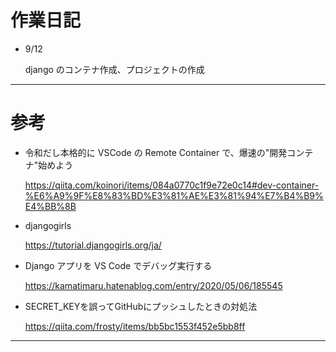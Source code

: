 # 作業日記

* 9/12  

  django のコンテナ作成、プロジェクトの作成

---

# 参考

* 令和だし本格的に VSCode の Remote Container で、爆速の"開発コンテナ"始めよう  

  https://qiita.com/koinori/items/084a0770c1f9e72e0c14#dev-container-%E6%A9%9F%E8%83%BD%E3%81%AE%E3%81%94%E7%B4%B9%E4%BB%8B

* djangogirls  

  https://tutorial.djangogirls.org/ja/

* Django アプリを VS Code でデバッグ実行する  

  https://kamatimaru.hatenablog.com/entry/2020/05/06/185545

* SECRET_KEYを誤ってGitHubにプッシュしたときの対処法

  https://qiita.com/frosty/items/bb5bc1553f452e5bb8ff
---
